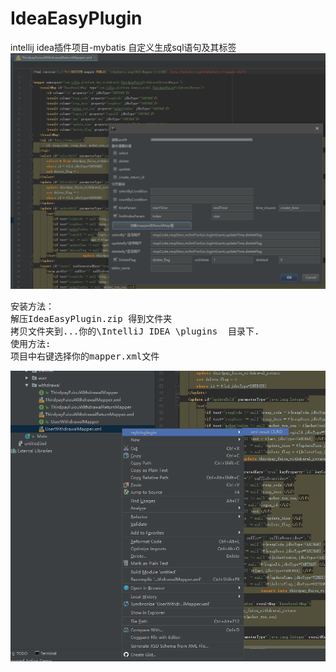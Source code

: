 # IdeaEasyPlugin
intellij idea插件项目-mybatis 自定义生成sql语句及其标签
<img src="demo.PNG">
<pre>
安装方法：
解压IdeaEasyPlugin.zip 得到文件夹
拷贝文件夹到...你的\IntelliJ IDEA \plugins  目录下.
使用方法:
项目中右键选择你的mapper.xml文件
</pre>
<img src="demo2.PNG">